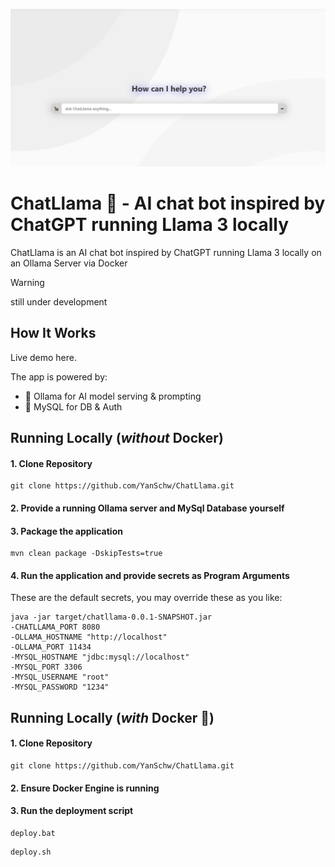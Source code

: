 ![Landing](.github/Screenshot.png)

# ChatLlama 🦙 - AI chat bot inspired by ChatGPT running Llama 3 locally

ChatLlama is an AI chat bot inspired by ChatGPT running Llama 3 locally on an Ollama Server via Docker
> [!WARNING]  
> still under development

## How It Works

Live demo here.

The app is powered by:

- 🦙 Ollama for AI model serving & prompting
- 🔋 MySQL for DB & Auth


## Running Locally (*without* Docker)

#### 1. Clone Repository
```
git clone https://github.com/YanSchw/ChatLlama.git
```

#### 2. Provide a running Ollama server and MySql Database yourself

#### 3. Package the application
```
mvn clean package -DskipTests=true
```

#### 4. Run the application and provide secrets as Program Arguments
These are the default secrets, you may override these as you like:
```
java -jar target/chatllama-0.0.1-SNAPSHOT.jar 
-CHATLLAMA_PORT 8080
-OLLAMA_HOSTNAME "http://localhost"
-OLLAMA_PORT 11434
-MYSQL_HOSTNAME "jdbc:mysql://localhost"
-MYSQL_PORT 3306
-MYSQL_USERNAME "root"
-MYSQL_PASSWORD "1234"
```

## Running Locally (*with* Docker 🐋)

#### 1. Clone Repository
```
git clone https://github.com/YanSchw/ChatLlama.git
```

#### 2. Ensure Docker Engine is running

#### 3. Run the deployment script
```
deploy.bat
```
```
deploy.sh
```
